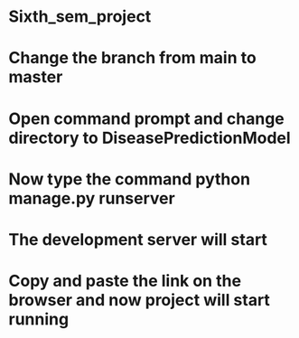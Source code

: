 # Sixth_sem_project

# Change the branch from main to master

# Open command prompt and change directory to DiseasePredictionModel

# Now type the command python manage.py runserver

# The development server will start

# Copy and paste the link on the browser and now project will start running
